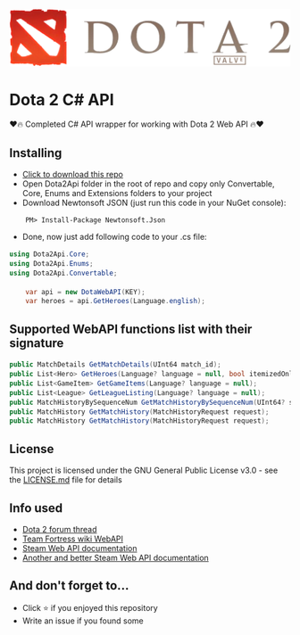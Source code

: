 ![Dota 2 Logo](/images/Logo_Dota_2.png)

# Dota 2 C# API

:heart::fire: Completed C# API wrapper for working with Dota 2 Web API :fire::heart:

## Installing

* [Click to download this repo](https://github.com/torbiq/Dota2Api/archive/master.zip)
* Open Dota2Api folder in the root of repo and copy only Convertable, Core, Enums and Extensions folders to your project
* Download Newtonsoft JSON (just run this code in your NuGet console):
```
	PM> Install-Package Newtonsoft.Json
```
* Done, now just add following code to your .cs file:
```cs
using Dota2Api.Core;
using Dota2Api.Enums;
using Dota2Api.Convertable;

    var api = new DotaWebAPI(KEY);
    var heroes = api.GetHeroes(Language.english);
```

## Supported WebAPI functions list with their signature

```cs
public MatchDetails GetMatchDetails(UInt64 match_id);
public List<Hero> GetHeroes(Language? language = null, bool itemizedOnly = false);
public List<GameItem> GetGameItems(Language? language = null);
public List<League> GetLeagueListing(Language? language = null);
public MatchHistoryBySequenceNum GetMatchHistoryBySequenceNum(UInt64? startAtMatchSeqNum = null, uint matchesRequested = 0);
public MatchHistory GetMatchHistory(MatchHistoryRequest request);
public MatchHistory GetMatchHistory(MatchHistoryRequest request);
```

## License

This project is licensed under the GNU General Public License v3.0 - see the [LICENSE.md](LICENSE.md) file for details

## Info used

* [Dota 2 forum thread](http://dev.dota2.com/showthread.php?t=47115)
* [Team Fortress wiki WebAPI](https://wiki.teamfortress.com/wiki/WebAPI)
* [Steam Web API documentation](https://developer.valvesoftware.com/wiki/Steam_Web_API)
* [Another and better Steam Web API documentation](http://steamwebapi.azurewebsites.net/)

## And don't forget to...
* Click :star: if you enjoyed this repository
* Write an issue if you found some